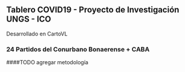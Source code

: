 ## Tablero COVID19 - Proyecto de Investigación UNGS - ICO

Desarrollado en CartoVL

### 24 Partidos del Conurbano Bonaerense + CABA

####TODO
agregar metodología
